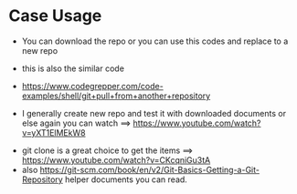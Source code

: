  # Case Usage
 
 * You can download the repo or you can use this codes and replace to a new repo

* this is also the similar code
* https://www.codegrepper.com/code-examples/shell/git+pull+from+another+repository

- I generally create new repo and test it with downloaded documents or else again you can watch ==> https://www.youtube.com/watch?v=yXT1ElMEkW8

* git clone is a great choice to get the items ==> https://www.youtube.com/watch?v=CKcqniGu3tA 
* also https://git-scm.com/book/en/v2/Git-Basics-Getting-a-Git-Repository helper documents you can read.